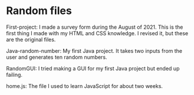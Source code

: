 # Random files

First-project: I made a survey form during the August of 2021. This is the first thing I made with my HTML and CSS knowledge. I revised it, but these are the original files.

Java-random-number: My first Java project. It takes two inputs from the user and generates ten random numbers.

RandomGUI: I tried making a GUI for my first Java project but ended up failing.

home.js: The file I used to learn JavaScript for about two weeks.
